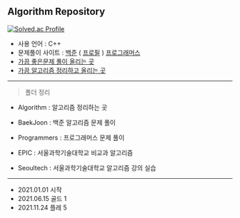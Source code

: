 ## Algorithm Repository

[![Solved.ac Profile](http://mazassumnida.wtf/api/v2/generate_badge?boj=husk321)](https://solved.ac/husk321/)

- 사용 언어 : C++
- 문제풀이 사이트 : [백준](https://www.acmicpc.net/)   ( [프로필](https://www.acmicpc.net/user/husk321) )  [프로그래머스](https://programmers.co.kr/)
- [가끔 좋은문제 풀이 올리는  곳](https://husk321.tistory.com/category/%EC%BE%8C%EB%9D%BD%EC%97%86%EB%8A%94%20%EC%B1%85%EC%9E%84%20%28%EA%B3%B5%EB%B6%80%29/%EC%95%8C%EA%B3%A0%EB%A6%AC%EC%A6%98%20%EB%AC%B8%EC%A0%9C%ED%92%80%EC%9D%B4)
- [가끔 알고리즘 정리하고 올리는 곳](https://husk321.tistory.com/category/%EC%BE%8C%EB%9D%BD%EC%97%86%EB%8A%94%20%EC%B1%85%EC%9E%84%20%28%EA%B3%B5%EB%B6%80%29/%EC%95%8C%EA%B3%A0%EB%A6%AC%EC%A6%98%20%EA%B3%B5%EB%B6%80)
----
> 폴더 정리
- Algorithm : 알고리즘 정리하는 곳
- BaekJoon : 백준 알고리즘 문제 풀이

- Programmers : 프로그래머스 문제 풀이



- EPIC : 서울과학기술대학교 비교과 알고리즘 
- Seoultech : 서울과학기술대학교 알고리즘 강의 실습

----
- 2021.01.01 시작
- 2021.06.15 골드 1 
- 2021.11.24 플레 5

